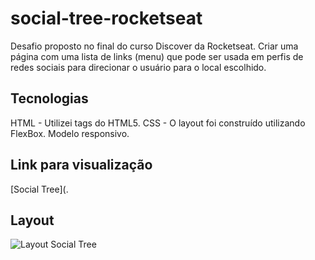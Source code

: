 # social-tree-rocketseat

Desafio proposto no final do curso Discover da Rocketseat.
Criar uma página com uma lista de links (menu) que pode ser usada em perfis de redes sociais para direcionar o usuário para o local escolhido. 

## Tecnologias ##

HTML - Utilizei tags do HTML5.
CSS - O layout foi construído utilizando FlexBox. Modelo responsivo. 

## Link para visualização ##

[Social Tree](.

## Layout ##

![Layout Social Tree]()
